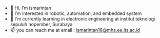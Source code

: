 - 👋 Hi, I’m ismarintan
- 👀 I’m interested in robotic, automation, and embedded system
- 🌱 I'm currently learning in electronic engineering at institut teknologi sepuluh nopember, Surabaya
- 📫 you can reach me at email : ismarintan16@mhs.ee.its.ac.id

<!---
ismarintan98/ismarintan98 is a ✨ special ✨ repository because its `README.md` (this file) appears on your GitHub profile.
You can click the Preview link to take a look at your changes.
--->
